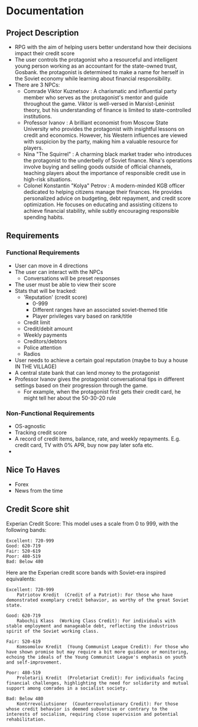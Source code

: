 # Documentation

## Project Description
-	RPG with the aim of helping users better understand how their decisions impact their credit score
-   The user controls the protagonist who a resourceful and intelligent young person working as an accountant for the state-owned trust, Gosbank. the protagonist is determined to make a name for herself in the Soviet economy while learning about financial responsibility.
-   There are 3 NPCs: 
    -   Comrade Viktor Kuznetsov : A charismatic and influential party member who serves as the protagonist's mentor and guide throughout the game. Viktor is well-versed in Marxist-Leninist theory, but his understanding of finance is limited to state-controlled institutions.
    -   Professor Ivanov : A brilliant economist from Moscow State University who provides the protagonist with insightful lessons on credit and economics. However, his Western influences are viewed with suspicion by the party, making him a valuable resource for players.
    -   Nina "The Squirrel" : A charming black market trader who introduces the protagonist to the underbelly of Soviet finance. Nina's operations involve buying and selling goods outside of official channels, teaching players about the importance of responsible credit use in high-risk situations.
    -  Colonel Konstantin "Kolya" Petrov : A modern-minded KGB officer dedicated to helping citizens manage their finances. He provides personalized advice on budgeting, debt repayment, and credit score optimization. He focuses on educating and assisting citizens to achieve financial stability, while subtly encouraging responsible spending habits. 

## Requirements
### Functional Requirements
-   User can move in 4 directions
-   The user can interact with the NPCs
    -   Conversations will be preset responses
- The user must be able to view their score
- Stats that will be tracked:
    -   'Reputation' (credit score)
        -   0-999
        -   Different ranges have an associated soviet-themed title
        -   Player privileges vary based on rank/title
    -   Credit limit
    -   Credit/debit amount
    -   Weekly payments
    -   Creditors/debtors
    -   Police attention
    -   Radios
-   User needs to achieve a certain goal reputation (maybe to buy a house IN THE VILLAGE)
-   A central state bank that can lend money to the protagonist
-   Professor Ivanov gives the protagonist conversational tips in different settings based on their progression through the game.
    -   For example, when the protagonist first gets their credit card, he might tell her about the 50-30-20 rule


### Non-Functional Requirements
-   OS-agnostic
-   Tracking credit score
-   A record of credit items, balance, rate, and weekly repayments. E.g. credit card, TV with 0% APR, buy now pay later sofa etc.
-   

## Nice To Haves
-   Forex
-   News from the time

## Credit Score shit
Experian Credit Score:  This model uses a scale from 0 to 999, with the following bands:

    Excellent: 720-999
    Good: 620-719
    Fair: 520-619
    Poor: 480-519
    Bad: Below 480

 

Here are the Experian credit score bands with Soviet-era inspired equivalents: 

    Excellent: 720-999 
        Patriotov Kredit  (Credit of a Patriot): For those who have demonstrated exemplary credit behavior, as worthy of the great Soviet state.
         
    Good: 620-719 
        Rabochii Klass  (Working Class Credit): For individuals with stable employment and manageable debt, reflecting the industrious spirit of the Soviet working class.
         
    Fair: 520-619 
        Komsomolov Kredit  (Young Communist League Credit): For those who have shown promise but may require a bit more guidance or monitoring, echoing the ideals of the Young Communist League's emphasis on youth and self-improvement.
         
    Poor: 480-519 
        Proletarii Kredit  (Proletariat Credit): For individuals facing financial challenges, highlighting the need for solidarity and mutual support among comrades in a socialist society.
         
    Bad: Below 480 
        Kontrrevoliutsioner  (Counterrevolutionary Credit): For those whose credit behavior is deemed subversive or contrary to the interests of socialism, requiring close supervision and potential rehabilitation.
         
